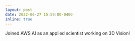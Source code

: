 ```yaml
---
layout: post
date: 2022-06-27 15:59:00-0400
inline: true
---
```


Joined AWS AI as an applied scientist working on 3D Vision!
